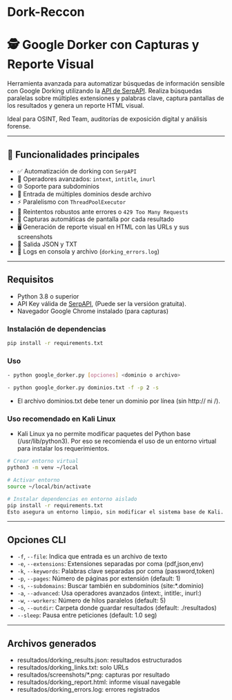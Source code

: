 # Dork-Reccon
# 🕵️ Google Dorker con Capturas y Reporte Visual

Herramienta avanzada para automatizar búsquedas de información sensible con Google Dorking utilizando la [API de SerpAPI](https://serpapi.com/). Realiza búsquedas paralelas sobre múltiples extensiones y palabras clave, captura pantallas de los resultados y genera un reporte HTML visual.

Ideal para OSINT, Red Team, auditorías de exposición digital y análisis forense.

---

## 🚀 Funcionalidades principales

- ✅ Automatización de dorking con `SerpAPI`
- 🧠 Operadores avanzados: `intext`, `intitle`, `inurl`
- 🌐 Soporte para subdominios
- 📂 Entrada de múltiples dominios desde archivo
- ⚡ Paralelismo con `ThreadPoolExecutor`
- 🔁 Reintentos robustos ante errores o `429 Too Many Requests`
- 📸 Capturas automáticas de pantalla por cada resultado
- 🖥️ Generación de reporte visual en HTML con las URLs y sus screenshots
- 📄 Salida JSON y TXT
- 🧾 Logs en consola y archivo (`dorking_errors.log`)

---

## Requisitos

- Python 3.8 o superior
- API Key válida de [SerpAPI](https://serpapi.com/), (Puede ser la versióon gratuita).
- Navegador Google Chrome instalado (para capturas)

### Instalación de dependencias

```bash
pip install -r requirements.txt
```
### Uso
```bash
- python google_dorker.py [opciones] <dominio o archivo>
```
```bash
- python google_dorker.py dominios.txt -f -p 2 -s
```
- El archivo dominios.txt debe tener un dominio por línea (sin http:// ni /).

### Uso recomendado en Kali Linux 
- Kali Linux ya no permite modificar paquetes del Python base (/usr/lib/python3). Por eso se recomienda el uso de un entorno virtual para instalar los requerimientos.

```bash
# Crear entorno virtual
python3 -m venv ~/local

# Activar entorno
source ~/local/bin/activate

# Instalar dependencias en entorno aislado
pip install -r requirements.txt
Esto asegura un entorno limpio, sin modificar el sistema base de Kali.
```
---

## Opciones CLI

- `-f`, `--file`: Indica que entrada es un archivo de texto
- `-e`, `--extensions`: Extensiones separadas por coma (pdf,json,env)
- `-k`, `--keywords`: Palabras clave separadas por coma (password,token)
- `-p`, `--pages`: Número de páginas por extensión (default: 1)
- `-s`, `--subdomains`: Buscar también en subdominios (site:*.dominio)
- `-a`, `--advanced`: Usa operadores avanzados (intext:, intitle:, inurl:)
- `-w`, `--workers`: Número de hilos paralelos (default: 5)
- `-o`, `--outdir`: Carpeta donde guardar resultados (default: ./resultados)
- `--sleep`: Pausa entre peticiones (default: 1.0 seg)

---

## Archivos generados

- resultados/dorking_results.json: resultados estructurados
- resultados/dorking_links.txt: solo URLs
- resultados/screenshots/*.png: capturas por resultado
- resultados/dorking_report.html: informe visual navegable
- resultados/dorking_errors.log: errores registrados



